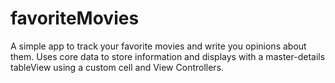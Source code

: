 # favoriteMovies
A simple app to track your favorite movies and write you opinions about them. Uses core data to store information and displays with a master-details tableView using a custom cell and View Controllers.
